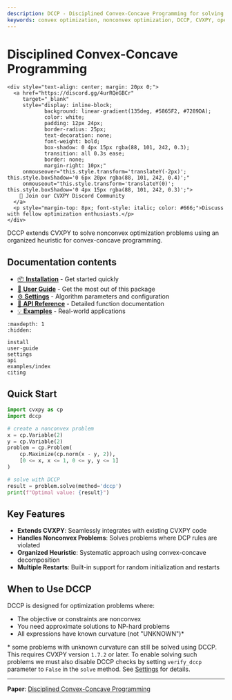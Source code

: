 ```yaml
---
description: DCCP - Disciplined Convex-Concave Programming for solving nonconvex optimization problems.
keywords: convex optimization, nonconvex optimization, DCCP, CVXPY, open source
---
```


# Disciplined Convex-Concave Programming

```{raw} html
<div style="text-align: center; margin: 20px 0;">
  <a href="https://discord.gg/4urRQeGBCr"
     target="_blank"
     style="display: inline-block;
            background: linear-gradient(135deg, #5865F2, #7289DA);
            color: white;
            padding: 12px 24px;
            border-radius: 25px;
            text-decoration: none;
            font-weight: bold;
            box-shadow: 0 4px 15px rgba(88, 101, 242, 0.3);
            transition: all 0.3s ease;
            border: none;
            margin-right: 10px;"
     onmouseover="this.style.transform='translateY(-2px)'; this.style.boxShadow='0 6px 20px rgba(88, 101, 242, 0.4)';"
     onmouseout="this.style.transform='translateY(0)'; this.style.boxShadow='0 4px 15px rgba(88, 101, 242, 0.3)';">
    🚀 Join our CVXPY Discord Community
  </a>
  <p style="margin-top: 8px; font-style: italic; color: #666;">Discuss with fellow optimization enthusiasts.</p>
</div>
```

DCCP extends CVXPY to solve nonconvex optimization problems using an organized heuristic
for convex-concave programming.

## Documentation contents

- [📦 **Installation**](install.md) - Get started quickly
- [📖 **User Guide**](user-guide.md) - Get the most out of this package
- [⚙️ **Settings**](settings.md) - Algorithm parameters and configuration
- [🔗 **API Reference**](api.md) - Detailed function documentation
- [💡 **Examples**](examples/index.md) - Real-world applications

```{toctree}
:maxdepth: 1
:hidden:

install
user-guide
settings
api
examples/index
citing
```

## Quick Start

```python
import cvxpy as cp
import dccp

# create a nonconvex problem
x = cp.Variable(2)
y = cp.Variable(2)
problem = cp.Problem(
    cp.Maximize(cp.norm(x - y, 2)),
    [0 <= x, x <= 1, 0 <= y, y <= 1]
)

# solve with DCCP
result = problem.solve(method='dccp')
print(f"Optimal value: {result}")
```

## Key Features

- **Extends CVXPY**: Seamlessly integrates with existing CVXPY code
- **Handles Nonconvex Problems**: Solves problems where DCP rules are violated
- **Organized Heuristic**: Systematic approach using convex-concave decomposition
- **Multiple Restarts**: Built-in support for random initialization and restarts

## When to Use DCCP

DCCP is designed for optimization problems where:

- The objective or constraints are nonconvex
- You need approximate solutions to NP-hard problems
- All expressions have known curvature (not "UNKNOWN")\*

\* some problems with unknown curvature can still be solved using DCCP. This requires
CVXPY version `1.7.2` or later. To enable solving such problems we must also disable
DCCP checks by setting `verify_dccp` parameter to `False` in the `solve` method. See
[Settings](settings.md) for details.

---

**Paper**: [Disciplined Convex-Concave Programming](https://stanford.edu/~boyd/papers/dccp.html)
